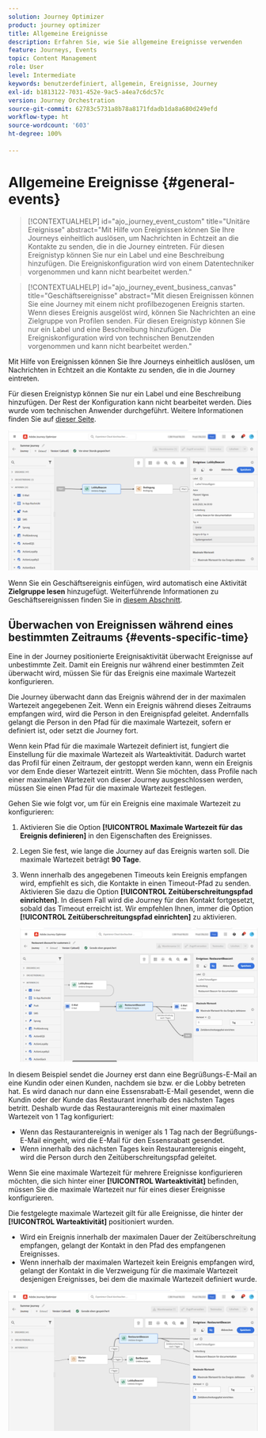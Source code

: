 ```yaml
---
solution: Journey Optimizer
product: journey optimizer
title: Allgemeine Ereignisse
description: Erfahren Sie, wie Sie allgemeine Ereignisse verwenden
feature: Journeys, Events
topic: Content Management
role: User
level: Intermediate
keywords: benutzerdefiniert, allgemein, Ereignisse, Journey
exl-id: b1813122-7031-452e-9ac5-a4ea7c6dc57c
version: Journey Orchestration
source-git-commit: 62783c5731a8b78a8171fdadb1da8a680d249efd
workflow-type: ht
source-wordcount: '603'
ht-degree: 100%

---
```


# Allgemeine Ereignisse {#general-events}

>[!CONTEXTUALHELP]
>id="ajo_journey_event_custom"
>title="Unitäre Ereignisse"
>abstract="Mit Hilfe von Ereignissen können Sie Ihre Journeys einheitlich auslösen, um Nachrichten in Echtzeit an die Kontakte zu senden, die in die Journey eintreten. Für diesen Ereignistyp können Sie nur ein Label und eine Beschreibung hinzufügen. Die Ereigniskonfiguration wird von einem Datentechniker vorgenommen und kann nicht bearbeitet werden."

>[!CONTEXTUALHELP]
>id="ajo_journey_event_business_canvas"
>title="Geschäftsereignisse"
>abstract="Mit diesen Ereignissen können Sie eine Journey mit einem nicht profilbezogenen Ereignis starten. Wenn dieses Ereignis ausgelöst wird, können Sie Nachrichten an eine Zielgruppe von Profilen senden. Für diesen Ereignistyp können Sie nur ein Label und eine Beschreibung hinzufügen. Die Ereigniskonfiguration wird von technischen Benutzenden vorgenommen und kann nicht bearbeitet werden."

Mit Hilfe von Ereignissen können Sie Ihre Journeys einheitlich auslösen, um Nachrichten in Echtzeit an die Kontakte zu senden, die in die Journey eintreten.

Für diesen Ereignistyp können Sie nur ein Label und eine Beschreibung hinzufügen. Der Rest der Konfiguration kann nicht bearbeitet werden. Dies wurde vom technischen Anwender durchgeführt. Weitere Informationen finden Sie auf [dieser Seite](../event/about-events.md).

![](assets/general-events.png)

Wenn Sie ein Geschäftsereignis einfügen, wird automatisch eine Aktivität **Zielgruppe lesen** hinzugefügt. Weiterführende Informationen zu Geschäftsereignissen finden Sie in [diesem Abschnitt](../event/about-events.md).

## Überwachen von Ereignissen während eines bestimmten Zeitraums {#events-specific-time}

Eine in der Journey positionierte Ereignisaktivität überwacht Ereignisse auf unbestimmte Zeit. Damit ein Ereignis nur während einer bestimmten Zeit überwacht wird, müssen Sie für das Ereignis eine maximale Wartezeit konfigurieren.

Die Journey überwacht dann das Ereignis während der in der maximalen Wartezeit angegebenen Zeit. Wenn ein Ereignis während dieses Zeitraums empfangen wird, wird die Person in den Ereignispfad geleitet. Andernfalls gelangt die Person in den Pfad für die maximale Wartezeit, sofern er definiert ist, oder setzt die Journey fort.

Wenn kein Pfad für die maximale Wartezeit definiert ist, fungiert die Einstellung für die maximale Wartezeit als Warteaktivität. Dadurch wartet das Profil für einen Zeitraum, der gestoppt werden kann, wenn ein Ereignis vor dem Ende dieser Wartezeit eintritt. Wenn Sie möchten, dass Profile nach einer maximalen Wartezeit von dieser Journey ausgeschlossen werden, müssen Sie einen Pfad für die maximale Wartezeit festlegen.

Gehen Sie wie folgt vor, um für ein Ereignis eine maximale Wartezeit zu konfigurieren:

1. Aktivieren Sie die Option **[!UICONTROL Maximale Wartezeit für das Ereignis definieren]** in den Eigenschaften des Ereignisses.

1. Legen Sie fest, wie lange die Journey auf das Ereignis warten soll. Die maximale Wartezeit beträgt **90 Tage**.

1. Wenn innerhalb des angegebenen Timeouts kein Ereignis empfangen wird, empfiehlt es sich, die Kontakte in einen Timeout-Pfad zu senden. Aktivieren Sie dazu die Option **[!UICONTROL Zeitüberschreitungspfad einrichten]**. In diesem Fall wird die Journey für den Kontakt fortgesetzt, sobald das Timeout erreicht ist. Wir empfehlen Ihnen, immer die Option **[!UICONTROL Zeitüberschreitungspfad einrichten]** zu aktivieren.

   ![](assets/event-timeout.png)

In diesem Beispiel sendet die Journey erst dann eine Begrüßungs-E-Mail an eine Kundin oder einen Kunden, nachdem sie bzw. er die Lobby betreten hat. Es wird danach nur dann eine Essensrabatt-E-Mail gesendet, wenn die Kundin oder der Kunde das Restaurant innerhalb des nächsten Tages betritt. Deshalb wurde das Restaurantereignis mit einer maximalen Wartezeit von 1 Tag konfiguriert:

* Wenn das Restaurantereignis in weniger als 1 Tag nach der Begrüßungs-E-Mail eingeht, wird die E-Mail für den Essensrabatt gesendet.
* Wenn innerhalb des nächsten Tages kein Restaurantereignis eingeht, wird die Person durch den Zeitüberschreitungspfad geleitet.

Wenn Sie eine maximale Wartezeit für mehrere Ereignisse konfigurieren möchten, die sich hinter einer **[!UICONTROL Warteaktivität]** befinden, müssen Sie die maximale Wartezeit nur für eines dieser Ereignisse konfigurieren.

Die festgelegte maximale Wartezeit gilt für alle Ereignisse, die hinter der **[!UICONTROL Warteaktivität]** positioniert wurden.

* Wird ein Ereignis innerhalb der maximalen Dauer der Zeitüberschreitung empfangen, gelangt der Kontakt in den Pfad des empfangenen Ereignisses.
* Wenn innerhalb der maximalen Wartezeit kein Ereignis empfangen wird, gelangt der Kontakt in die Verzweigung für die maximale Wartezeit desjenigen Ereignisses, bei dem die maximale Wartezeit definiert wurde.

![](assets/event-timeout-group.png)
